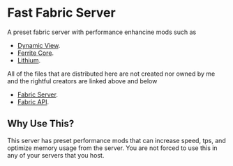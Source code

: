 
# Fast Fabric Server

A preset fabric server with performance enhancine mods such as 

- [Dynamic View](https://www.curseforge.com/minecraft/mc-mods/dynamic-view).
- [Ferrite Core](https://www.curseforge.com/minecraft/mc-mods/ferritecore-fabric).
- [Lithium](https://www.curseforge.com/minecraft/mc-mods/lithium).

All of the files that are distributed here are not created nor owned by me and the rightful creators are linked above and below

- [Fabric Server](https://fabricmc.net/use/server/).
- [Fabric API](https://www.curseforge.com/minecraft/mc-mods/fabric-api).

Why Use This?
-
This server has preset performance mods that can increase speed, tps, and optimize memory usage from the server. You are not forced to use this in any of your servers that you host.




